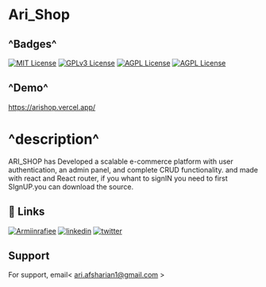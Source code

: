 
# Ari_Shop
## ^Badges^

[![MIT License](https://img.shields.io/badge/follow-Me-purpel.svg)](https://choosealicense.com/licenses/mit/)
[![GPLv3 License](https://img.shields.io/badge/contact-Me-red.svg)](https://opensource.org/licenses/)
[![AGPL License](https://img.shields.io/badge/Welcom_to-Ari_crazy_github-blue.svg)](http://www.gnu.org/licenses/agpl-3.0)
[![AGPL License](https://img.shields.io/badge/EVRYTING_I_DO-I_LOVE-violet.svg)](http://www.gnu.org/licenses/agpl-3.0)

## ^Demo^ 

https://arishop.vercel.app/
# ^description^
ARI_SHOP has Developed a scalable e-commerce platform with user authentication,
an admin panel, and complete CRUD functionality. and made with react and React router, if you whant to signIN you need to first SIgnUP.you can download the source.
## 🔗 Links
[![Armiinrafiee](https://img.shields.io/badge/contact_master_parsa_ghorbanian-000?style=for-the-badge&logo=ko-fi&logoColor=white)](https://github.com/parsaGhorbanian/)
[![linkedin](https://img.shields.io/badge/linkedin-0A66C2?style=for-the-badge&logo=linkedin&logoColor=white)](https://www.linkedin.com/in/arian-afsharian-7a3903156/)
[![twitter](https://img.shields.io/badge/twitter-1DA1F2?style=for-the-badge&logo=twitter&logoColor=white)](https://twitter.com/arian_nw?t=gBHdfXRxznJSKjCqBdt8Yg&s=09/)


## Support

For support, email< ari.afsharian1@gmail.com >

